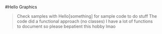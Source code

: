 #Hello Graphics
>Check samples with Hello[something] for sample code to do stuff
>The code did a functional approach (no classes)
>I have a lot of functions to document so please bepatient this hobby lmao